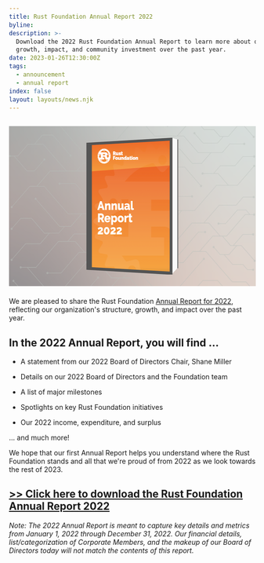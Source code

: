 ```yaml
---
title: Rust Foundation Annual Report 2022
byline:
description: >-
  Download the 2022 Rust Foundation Annual Report to learn more about our
  growth, impact, and community investment over the past year.
date: 2023-01-26T12:30:00Z
tags:
  - announcement
  - annual report
index: false
layout: layouts/news.njk
---
```

##

## <img width="580" height="326" alt="Graphic of a book with the title reading &quot;Rust Foundation Annual Report 2022&quot; against a grey gradient geometric background." src="/img/news/2023-01-26-annual-report-2022/annual-report.png" title="Annual Report" />

We are pleased to share the Rust Foundation&nbsp;<a target="_blank" rel="noopener" href="https://foundation.rust-lang.org/static/publications/annual-reports/annual-report-2022.pdf">Annual Report for 2022</a>, reflecting our organization's structure, growth, and impact over the past year.&nbsp;

## In the 2022 Annual Report, you will find ...

* A statement from our 2022 Board of Directors Chair, Shane Miller

* Details on our 2022 Board of Directors and the Foundation team&nbsp;

* A list of major milestones

* Spotlights on key Rust Foundation initiatives&nbsp;

* Our 2022 income, expenditure, and surplus

... and much more!&nbsp;

We hope that our first Annual Report helps you understand where the Rust Foundation stands and all that we're proud of from 2022 as we look towards the rest of 2023.

##

## <a target="_blank" rel="noopener" href="https://foundation.rust-lang.org/static/publications/annual-reports/annual-report-2022.pdf">&gt;&gt; Click here to download the Rust Foundation Annual Report 2022</a>

*Note: The 2022 Annual Report is meant to capture key details and metrics from January 1, 2022 through December 31, 2022. Our financial details, list/categorization of Corporate Members, and the makeup of our Board of Directors today will not match the contents of this report.&nbsp;*
